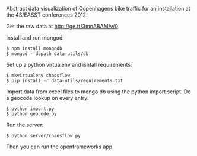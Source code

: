 Abstract data visualization of Copenhagens bike traffic for an installation at the 4S/EASST conferences 2012. 

Get the raw data at http://ge.tt/3mnABAM/v/0

Install and run mongod:

    $ npm install mongodb
    $ mongod --dbpath data-utils/db 

Set up a python virtualenv and isntall requirements:

    $ mkvirtualenv chaosflow
    $ pip install -r data-utils/requirements.txt

Import data from excel files to mongo db using the python import script. Do a geocode lookup on every entry:  
    
    $ python import.py
    $ python geocode.py

Run the server:

    $ python server/chaosflow.py

Then you can run the openframeworks app.